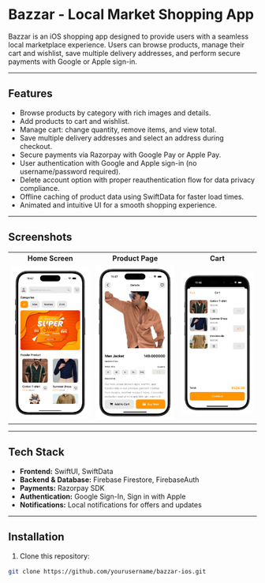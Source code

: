 # Bazzar - Local Market Shopping App

Bazzar is an iOS shopping app designed to provide users with a seamless local marketplace experience. Users can browse products, manage their cart and wishlist, save multiple delivery addresses, and perform secure payments with Google or Apple sign-in.

---

## Features
- Browse products by category with rich images and details.
- Add products to cart and wishlist.
- Manage cart: change quantity, remove items, and view total.
- Save multiple delivery addresses and select an address during checkout.
- Secure payments via Razorpay with Google Pay or Apple Pay.
- User authentication with Google and Apple sign-in (no username/password required).
- Delete account option with proper reauthentication flow for data privacy compliance.
- Offline caching of product data using SwiftData for faster load times.
- Animated and intuitive UI for a smooth shopping experience.

---

## Screenshots

<table>
  <tr>
    <th>Home Screen</th>
    <th>Product Page</th>
    <th>Cart</th>
  </tr>
  <tr>
    <td><img src="assets/home.png" width="300"/></td>
    <td><img src="assets/product.png" width="300"/></td>
    <td><img src="assets/cart.png" width="300"/></td>
  </tr>
</table>

---

## Tech Stack
- **Frontend:** SwiftUI, SwiftData
- **Backend & Database:** Firebase Firestore, FirebaseAuth
- **Payments:** Razorpay SDK
- **Authentication:** Google Sign-In, Sign in with Apple
- **Notifications:** Local notifications for offers and updates

---

## Installation
1. Clone this repository:
```bash
git clone https://github.com/yourusername/bazzar-ios.git
